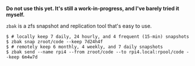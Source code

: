 **Do not use this yet. It's still a work-in-progress, and I've barely tried it myself.**

`zbak` is a zfs snapshot and replication tool that's easy to use. 

```console
$ # locally keep 7 daily, 24 hourly, and 4 frequent (15-min) snapshots
$ zbak snap zroot/code --keep 7d24h4f
$ # remotely keep 6 monthly, 4 weekly, and 7 daily snapshots
$ zbak send --name rpi4 --from zroot/code --to rpi4.local:rpool/code --keep 6m4w7d
```
